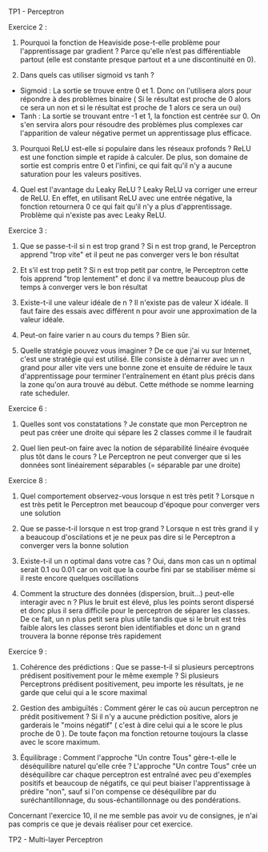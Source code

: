TP1 - Perceptron

Exercice 2 :

1. Pourquoi la fonction de Heaviside pose-t-elle problème pour l'apprentissage par gradient ?
   Parce qu'elle n’est pas différentiable partout (elle est constante presque partout et a une discontinuité en 0).

2. Dans quels cas utiliser sigmoid vs tanh ?

- Sigmoid : La sortie se trouve entre 0 et 1. Donc on l'utilisera alors pour répondre à des problèmes binaire ( Si le résultat est proche de 0 alors ce sera un non et si le résultat est proche de 1 alors ce sera un oui)
- Tanh : La sortie se trouvant entre -1 et 1, la fonction est centrée sur 0. On s'en servira alors pour résoudre des problèmes plus complexes car l'apparition de valeur négative permet un apprentissage plus efficace.

3. Pourquoi ReLU est-elle si populaire dans les réseaux profonds ?
   ReLU est une fonction simple et rapide à calculer. De plus, son domaine de sortie est compris entre 0 et l'infini, ce qui fait qu'il n'y a aucune saturation pour les valeurs positives.

4. Quel est l'avantage du Leaky ReLU ?
   Leaky ReLU va corriger une erreur de ReLU. En effet, en utilisant ReLU avec une entrée négative, la fonction retournera 0 ce qui fait qu'il n'y a plus d'apprentissage. Problème qui n'existe pas avec Leaky ReLU.

Exercice 3 :

1. Que se passe-t-il si n est trop grand ?
   Si n est trop grand, le Perceptron apprend "trop vite" et il peut ne pas converger vers le bon résultat

2. Et s’il est trop petit ?
   Si n est trop petit par contre, le Perceptron cette fois apprend "trop lentement" et donc il va mettre beaucoup plus de temps à converger vers le bon résultat

3. Existe-t-il une valeur idéale de n ?
   Il n'existe pas de valeur X idéale. Il faut faire des essais avec différent n pour avoir une approximation de la valeur idéale.

4. Peut-on faire varier n au cours du temps ?
   Bien sûr.

5. Quelle stratégie pouvez vous imaginer ?
   De ce que j'ai vu sur Internet, c'est une stratégie qui est utilisé. Elle consiste à démarrer avec un n grand pour aller vite vers une bonne zone et ensuite de réduire le taux d'apprentissage pour terminer l'entraînement en étant plus précis dans la zone qu'on aura trouvé au début. Cette méthode se nomme learning rate scheduler.

Exercice 6 :

1. Quelles sont vos constatations ?
   Je constate que mon Perceptron ne peut pas créer une droite qui sépare les 2 classes comme il le faudrait

2. Quel lien peut-on faire avec la notion de séparabilité linéaire évoquée plus tôt dans le cours ?
   Le Perceptron ne peut converger que si les données sont linéairement séparables (= séparable par une droite)

Exercice 8 :

1. Quel comportement observez-vous lorsque n est très petit ?
   Lorsque n est très petit le Perceptron met beaucoup d'époque pour converger vers une solution

2. Que se passe-t-il lorsque n est trop grand ?
   Lorsque n est très grand il y a beaucoup d'oscilations et je ne peux pas dire si le Perceptron a converger vers la bonne solution

3. Existe-t-il un n optimal dans votre cas ?
   Oui, dans mon cas un n optimal serait 0.1 ou 0.01 car on voit que la courbe fini par se stabiliser même si il reste encore quelques oscillations

4. Comment la structure des données (dispersion, bruit…) peut-elle interagir avec n ?
   Plus le bruit est élevé, plus les points seront dispersé et donc plus il sera difficile pour le perceptron de séparer les classes. De ce fait, un n plus petit sera plus utile tandis que si le bruit est très faible alors les classes seront bien identifiables et donc un n grand trouvera la bonne réponse très rapidement

Exercice 9 :

1. Cohérence des prédictions : Que se passe-t-il si plusieurs perceptrons prédisent positivement pour le même exemple ?
   Si plusieurs Perceptrons prédisent positivement, peu importe les résultats, je ne garde que celui qui a le score maximal

2. Gestion des ambiguïtés : Comment gérer le cas où aucun perceptron ne prédit positivement ?
   Si il n'y a aucune prédiction positive, alors je garderais le "moins négatif" ( c'est à dire celui qui a le score le plus proche de 0 ). De toute façon ma fonction retourne toujours la classe avec le score maximum.

3. Équilibrage : Comment l'approche "Un contre Tous" gère-t-elle le déséquilibre naturel qu'elle crée ?
   L'approche "Un contre Tous" crée un déséquilibre car chaque perceptron est entraîné avec peu d'exemples positifs et beaucoup de négatifs, ce qui peut biaiser l'apprentissage à prédire "non", sauf si l'on compense ce déséquilibre par du suréchantillonnage, du sous-échantillonnage ou des pondérations.

Concernant l'exercice 10, il ne me semble pas avoir vu de consignes, je n'ai pas compris ce que je devais réaliser pour cet exercice.

TP2 - Multi-layer Perceptron
